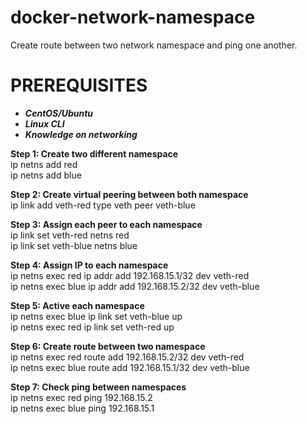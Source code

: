 # docker-network-namespace
Create route between two network namespace and ping one another.

# PREREQUISITES
* _**CentOS/Ubuntu**_
* _**Linux CLI**_
* _**Knowledge on networking**_

**Step 1: Create two different namespace**\
ip netns add red\
ip netns add blue

**Step 2: Create virtual peering between both namespace**\
ip link add veth-red type veth peer veth-blue

**Step 3: Assign each peer to each namespace**\
ip link set veth-red netns red\
ip link set veth-blue netns blue

**Step 4: Assign IP to each namespace**\
ip netns exec red ip addr add 192.168.15.1/32 dev veth-red\
ip netns exec blue ip addr add 192.168.15.2/32 dev veth-blue

**Step 5: Active each namespace**\
ip netns exec blue ip link set veth-blue up\
ip netns exec red ip link set veth-red up

**Step 6: Create route between two namespace**\
ip netns exec red route add 192.168.15.2/32 dev veth-red\
ip netns exec blue route add 192.168.15.1/32 dev veth-blue

**Step 7: Check ping between namespaces**\
ip netns exec red ping 192.168.15.2\
ip netns exec blue ping 192.168.15.1
